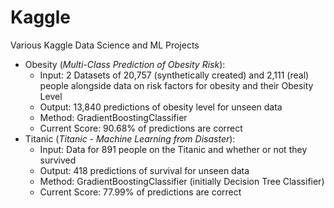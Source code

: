 # Kaggle
Various Kaggle Data Science and ML Projects
- Obesity (_Multi-Class Prediction of Obesity Risk_):
  - Input: 2 Datasets of 20,757 (synthetically created) and 2,111 (real) people alongside data on risk factors for obesity and their Obesity Level
  - Output: 13,840 predictions of obesity level for unseen data
  - Method: GradientBoostingClassifier
  - Current Score: 90.68% of predictions are correct
- Titanic (_Titanic - Machine Learning from Disaster_):
  - Input: Data for 891 people on the Titanic and whether or not they survived
  - Output: 418 predictions of survival for unseen data
  - Method: GradientBoostingClassifier (initially Decision Tree Classifier)
  - Current Score: 77.99% of predictions are correct
